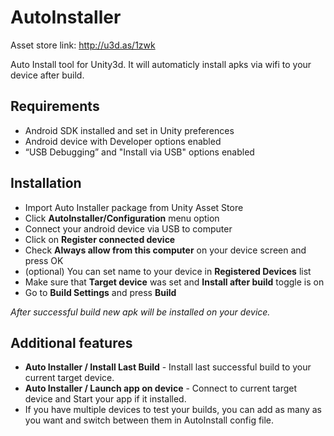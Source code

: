 # AutoInstaller
Asset store link: http://u3d.as/1zwk

Auto Install tool for Unity3d. It will automaticly install apks via wifi to your device after build.

## Requirements
- Android SDK installed and set in Unity preferences
- Android device with Developer options enabled
- “USB Debugging” and "Install via USB" options enabled

## Installation
- Import Auto Installer package from Unity Asset Store
- Click **AutoInstaller/Configuration** menu option
- Connect your android device via USB to computer
- Click on **Register connected device**
- Check **Always allow from this computer** on your device screen and press OK
- (optional) You can set name to your device in **Registered Devices** list
- Make sure that **Target device** was set and **Install after build** toggle is on
- Go to **Build Settings** and press **Build**

*After successful build new apk will be installed on your device.*

## Additional features
- **Auto Installer / Install Last Build** - Install last successful build to your current target device.
- **Auto Installer / Launch app on device** - Connect to current target device and Start your app if it installed.
- If you have multiple devices to test your builds, you can add as many as you want and switch between them in AutoInstall config file.
